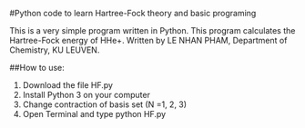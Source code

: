 #Python code to learn Hartree-Fock theory and basic programing

This is a very simple program written in Python. This program calculates the Hartree-Fock energy of HHe+.
Written by LE NHAN PHAM, Department of Chemistry, KU LEUVEN.

##How to use:
1. Download the file HF.py
2. Install Python 3 on your computer
3. Change contraction of basis set (N =1, 2, 3)
4. Open Terminal and type python HF.py 
